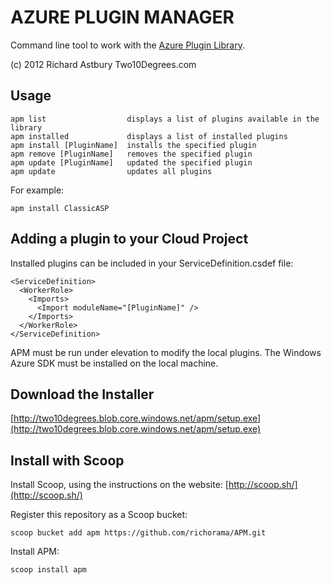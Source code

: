 AZURE PLUGIN MANAGER 
====================

Command line tool to work with the [Azure Plugin Library](http://richorama.github.io/AzurePluginLibrary/).

(c) 2012 Richard Astbury Two10Degrees.com

Usage
-----

    apm list                  displays a list of plugins available in the library
    apm installed             displays a list of installed plugins
    apm install [PluginName]  installs the specified plugin
    apm remove [PluginName]   removes the specified plugin
    apm update [PluginName]   updated the specified plugin
    apm update                updates all plugins

For example:

    apm install ClassicASP

Adding a plugin to your Cloud Project
-------------------------------------

Installed plugins can be included in your ServiceDefinition.csdef file:

    <ServiceDefinition>
      <WorkerRole>
        <Imports>
          <Import moduleName="[PluginName]" />
        </Imports>
      </WorkerRole>
    </ServiceDefinition>

APM must be run under elevation to modify the local plugins.
The Windows Azure SDK must be installed on the local machine.

Download the Installer
----------------------

[http://two10degrees.blob.core.windows.net/apm/setup.exe](http://two10degrees.blob.core.windows.net/apm/setup.exe)

Install with Scoop
-------------------

Install Scoop, using the instructions on the website: [http://scoop.sh/](http://scoop.sh/)

Register this repository as a Scoop bucket:

```
scoop bucket add apm https://github.com/richorama/APM.git
```

Install APM:

```
scoop install apm
```
